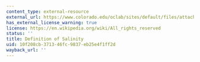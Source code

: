 ```yaml
---
content_type: external-resource
external_url: https://www.colorado.edu/oclab/sites/default/files/attached-files/stewart_textbook.pdf
has_external_license_warning: true
license: https://en.wikipedia.org/wiki/All_rights_reserved
status: ''
title: Definition of Salinity
uid: 10f208cb-3713-46fc-9837-eb25e4f1ff2d
wayback_url: ''
---
```

